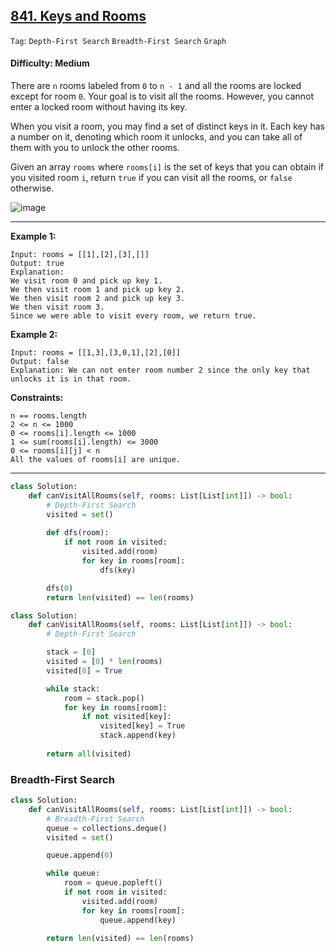 ## [841. Keys and Rooms](https://leetcode.com/problems/keys-and-rooms)

```Tag```: ```Depth-First Search``` ```Breadth-First Search``` ```Graph```

#### Difficulty: Medium

There are ```n``` rooms labeled from ```0``` to ```n - 1``` and all the rooms are locked except for room ```0```. Your goal is to visit all the rooms. However, you cannot enter a locked room without having its key.

When you visit a room, you may find a set of distinct keys in it. Each key has a number on it, denoting which room it unlocks, and you can take all of them with you to unlock the other rooms.

Given an array ```rooms``` where ```rooms[i]``` is the set of keys that you can obtain if you visited room ```i```, return ```true``` if you can visit all the rooms, or ```false``` otherwise.

![image](https://user-images.githubusercontent.com/35042430/209421209-ae030815-91f3-4c4a-9155-cdfa715c0679.png)

---

__Example 1:__
```
Input: rooms = [[1],[2],[3],[]]
Output: true
Explanation: 
We visit room 0 and pick up key 1.
We then visit room 1 and pick up key 2.
We then visit room 2 and pick up key 3.
We then visit room 3.
Since we were able to visit every room, we return true.
```

__Example 2:__
```
Input: rooms = [[1,3],[3,0,1],[2],[0]]
Output: false
Explanation: We can not enter room number 2 since the only key that unlocks it is in that room.
```

__Constraints:__
```
n == rooms.length
2 <= n <= 1000
0 <= rooms[i].length <= 1000
1 <= sum(rooms[i].length) <= 3000
0 <= rooms[i][j] < n
All the values of rooms[i] are unique.
```

---

```Python
class Solution:
    def canVisitAllRooms(self, rooms: List[List[int]]) -> bool:
        # Depth-First Search
        visited = set()
        
        def dfs(room):
            if not room in visited:
                visited.add(room)
                for key in rooms[room]:
                    dfs(key)

        dfs(0)
        return len(visited) == len(rooms)
```

```Python
class Solution:
    def canVisitAllRooms(self, rooms: List[List[int]]) -> bool:
        # Depth-First Search

        stack = [0]
        visited = [0] * len(rooms)
        visited[0] = True

        while stack:
            room = stack.pop()
            for key in rooms[room]:
                if not visited[key]:
                    visited[key] = True
                    stack.append(key)
        
        return all(visited)
``` 

### Breadth-First Search

```Python
class Solution:
    def canVisitAllRooms(self, rooms: List[List[int]]) -> bool:
        # Breadth-First Search
        queue = collections.deque()
        visited = set()

        queue.append(0)

        while queue:
            room = queue.popleft()
            if not room in visited:
                visited.add(room)
                for key in rooms[room]:
                    queue.append(key)
        
        return len(visited) == len(rooms)
```
